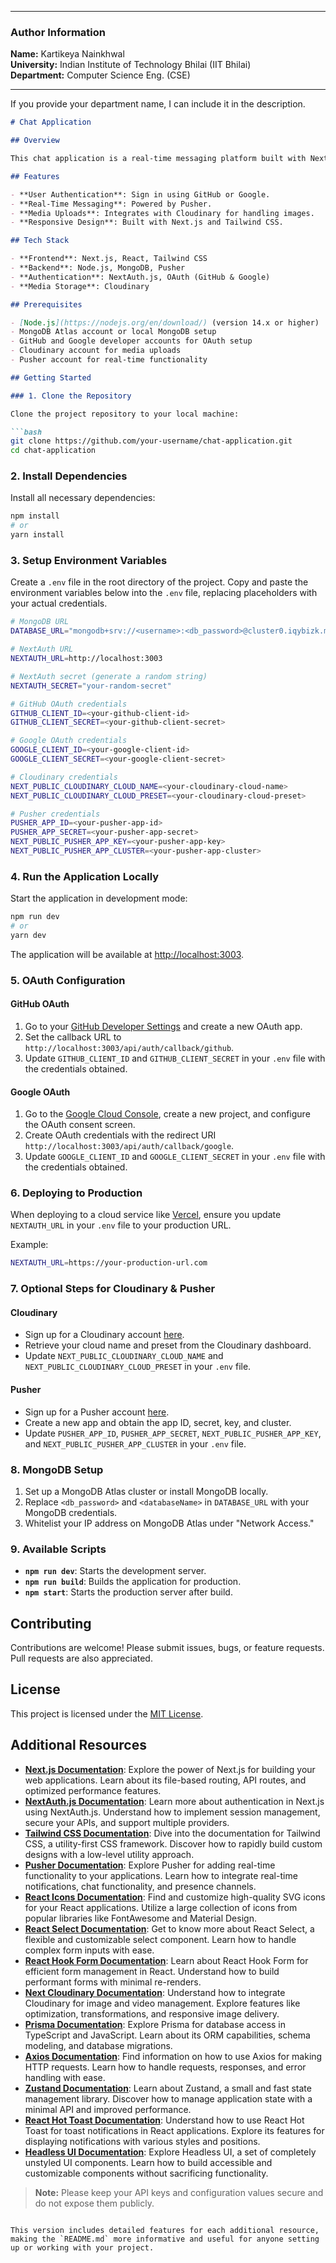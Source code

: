 

---

### Author Information

**Name:** Kartikeya Nainkhwal  
**University:** Indian Institute of Technology Bhilai (IIT Bhilai)  
**Department:** Computer Science Eng. (CSE)  

---

If you provide your department name, I can include it in the description.


```markdown
# Chat Application

## Overview

This chat application is a real-time messaging platform built with Next.js, MongoDB, Pusher, Cloudinary, and OAuth authentication using GitHub and Google. It supports user authentication, real-time messaging, and media file uploads.

## Features

- **User Authentication**: Sign in using GitHub or Google.
- **Real-Time Messaging**: Powered by Pusher.
- **Media Uploads**: Integrates with Cloudinary for handling images.
- **Responsive Design**: Built with Next.js and Tailwind CSS.

## Tech Stack

- **Frontend**: Next.js, React, Tailwind CSS
- **Backend**: Node.js, MongoDB, Pusher
- **Authentication**: NextAuth.js, OAuth (GitHub & Google)
- **Media Storage**: Cloudinary

## Prerequisites

- [Node.js](https://nodejs.org/en/download/) (version 14.x or higher)
- MongoDB Atlas account or local MongoDB setup
- GitHub and Google developer accounts for OAuth setup
- Cloudinary account for media uploads
- Pusher account for real-time functionality

## Getting Started

### 1. Clone the Repository

Clone the project repository to your local machine:

```bash
git clone https://github.com/your-username/chat-application.git
cd chat-application
```

### 2. Install Dependencies

Install all necessary dependencies:

```bash
npm install
# or
yarn install
```

### 3. Setup Environment Variables

Create a `.env` file in the root directory of the project. Copy and paste the environment variables below into the `.env` file, replacing placeholders with your actual credentials.

```bash
# MongoDB URL
DATABASE_URL="mongodb+srv://<username>:<db_password>@cluster0.iqybizk.mongodb.net/<databaseName>?retryWrites=true&w=majority"

# NextAuth URL
NEXTAUTH_URL=http://localhost:3003

# NextAuth secret (generate a random string)
NEXTAUTH_SECRET="your-random-secret"

# GitHub OAuth credentials
GITHUB_CLIENT_ID=<your-github-client-id>
GITHUB_CLIENT_SECRET=<your-github-client-secret>

# Google OAuth credentials
GOOGLE_CLIENT_ID=<your-google-client-id>
GOOGLE_CLIENT_SECRET=<your-google-client-secret>

# Cloudinary credentials
NEXT_PUBLIC_CLOUDINARY_CLOUD_NAME=<your-cloudinary-cloud-name>
NEXT_PUBLIC_CLOUDINARY_CLOUD_PRESET=<your-cloudinary-cloud-preset>

# Pusher credentials
PUSHER_APP_ID=<your-pusher-app-id>
PUSHER_APP_SECRET=<your-pusher-app-secret>
NEXT_PUBLIC_PUSHER_APP_KEY=<your-pusher-app-key>
NEXT_PUBLIC_PUSHER_APP_CLUSTER=<your-pusher-app-cluster>
```

### 4. Run the Application Locally

Start the application in development mode:

```bash
npm run dev
# or
yarn dev
```

The application will be available at [http://localhost:3003](http://localhost:3003).

### 5. OAuth Configuration

#### GitHub OAuth

1. Go to your [GitHub Developer Settings](https://github.com/settings/developers) and create a new OAuth app.
2. Set the callback URL to `http://localhost:3003/api/auth/callback/github`.
3. Update `GITHUB_CLIENT_ID` and `GITHUB_CLIENT_SECRET` in your `.env` file with the credentials obtained.

#### Google OAuth

1. Go to the [Google Cloud Console](https://console.cloud.google.com/), create a new project, and configure the OAuth consent screen.
2. Create OAuth credentials with the redirect URI `http://localhost:3003/api/auth/callback/google`.
3. Update `GOOGLE_CLIENT_ID` and `GOOGLE_CLIENT_SECRET` in your `.env` file with the credentials obtained.

### 6. Deploying to Production

When deploying to a cloud service like [Vercel](https://vercel.com/), ensure you update `NEXTAUTH_URL` in your `.env` file to your production URL.

Example:

```bash
NEXTAUTH_URL=https://your-production-url.com
```

### 7. Optional Steps for Cloudinary & Pusher

#### Cloudinary

- Sign up for a Cloudinary account [here](https://cloudinary.com/).
- Retrieve your cloud name and preset from the Cloudinary dashboard.
- Update `NEXT_PUBLIC_CLOUDINARY_CLOUD_NAME` and `NEXT_PUBLIC_CLOUDINARY_CLOUD_PRESET` in your `.env` file.

#### Pusher

- Sign up for a Pusher account [here](https://pusher.com/).
- Create a new app and obtain the app ID, secret, key, and cluster.
- Update `PUSHER_APP_ID`, `PUSHER_APP_SECRET`, `NEXT_PUBLIC_PUSHER_APP_KEY`, and `NEXT_PUBLIC_PUSHER_APP_CLUSTER` in your `.env` file.

### 8. MongoDB Setup

1. Set up a MongoDB Atlas cluster or install MongoDB locally.
2. Replace `<db_password>` and `<databaseName>` in `DATABASE_URL` with your MongoDB credentials.
3. Whitelist your IP address on MongoDB Atlas under "Network Access."

### 9. Available Scripts

- **`npm run dev`**: Starts the development server.
- **`npm run build`**: Builds the application for production.
- **`npm start`**: Starts the production server after build.

## Contributing

Contributions are welcome! Please submit issues, bugs, or feature requests. Pull requests are also appreciated.

## License

This project is licensed under the [MIT License](LICENSE).

## Additional Resources

- **[Next.js Documentation](https://nextjs.org/docs)**: Explore the power of Next.js for building your web applications. Learn about its file-based routing, API routes, and optimized performance features.
- **[NextAuth.js Documentation](https://next-auth.js.org/getting-started/introduction)**: Learn more about authentication in Next.js using NextAuth.js. Understand how to implement session management, secure your APIs, and support multiple providers.
- **[Tailwind CSS Documentation](https://tailwindcss.com/docs)**: Dive into the documentation for Tailwind CSS, a utility-first CSS framework. Discover how to rapidly build custom designs with a low-level utility approach.
- **[Pusher Documentation](https://pusher.com/docs)**: Explore Pusher for adding real-time functionality to your applications. Learn how to integrate real-time notifications, chat functionality, and presence channels.
- **[React Icons Documentation](https://react-icons.github.io/react-icons/)**: Find and customize high-quality SVG icons for your React applications. Utilize a large collection of icons from popular libraries like FontAwesome and Material Design.
- **[React Select Documentation](https://react-select.com/home)**: Get to know more about React Select, a flexible and customizable select component. Learn how to handle complex form inputs with ease.
- **[React Hook Form Documentation](https://react-hook-form.com/get-started)**: Learn about React Hook Form for efficient form management in React. Understand how to build performant forms with minimal re-renders.
- **[Next Cloudinary Documentation](https://cloudinary.com/documentation/nextjs_image_and_video)**: Understand how to integrate Cloudinary for image and video management. Explore features like optimization, transformations, and responsive image delivery.
- **[Prisma Documentation](https://www.prisma.io/docs/)**: Explore Prisma for database access in TypeScript and JavaScript. Learn about its ORM capabilities, schema modeling, and database migrations.
- **[Axios Documentation](https://axios-http.com/docs/intro)**: Find information on how to use Axios for making HTTP requests. Learn how to handle requests, responses, and error handling with ease.
- **[Zustand Documentation](https://github.com/pmndrs/zustand)**: Learn about Zustand, a small and fast state management library. Discover how to manage application state with a minimal API and improved performance.
- **[React Hot Toast Documentation](https://react-hot-toast.com/docs)**: Understand how to use React Hot Toast for toast notifications in React applications. Explore its features for displaying notifications with various styles and positions.
- **[Headless UI Documentation](https://headlessui.dev/)**: Explore Headless UI, a set of completely unstyled UI components. Learn how to build accessible and customizable components without sacrificing functionality.

> **Note:** Please keep your API keys and configuration values secure and do not expose them publicly.
```

This version includes detailed features for each additional resource, making the `README.md` more informative and useful for anyone setting up or working with your project.
